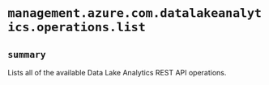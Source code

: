 # `management.azure.com.datalakeanalytics.operations.list`

## `summary`
Lists all of the available Data Lake Analytics REST API operations.


